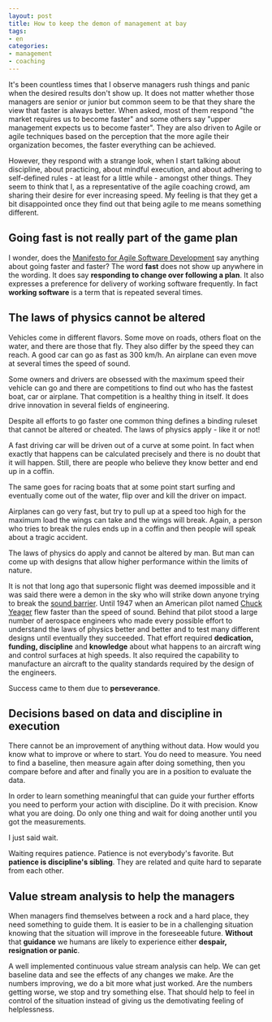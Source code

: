 ```yaml
---
layout: post
title: How to keep the demon of management at bay
tags:
- en
categories:
- management
- coaching
---
```

It's been countless times that I observe managers rush things and panic when the desired results don't show up. It does not matter whether those managers are senior or junior but common seem to be that they share the view that faster is always better. When asked, most of them respond "the market requires us to become faster" and some others say "upper management expects us to become faster". They are also driven to Agile or agile techniques based on the perception that the more agile their organization becomes, the faster everything can be achieved.

However, they respond with a strange look, when I start talking about discipline, about practicing, about mindful execution, and about adhering to self-defined rules - at least for a little while - amongst other things. They seem to think that I, as a representative of the agile coaching crowd, am sharing their desire for ever increasing speed. My feeling is that they get a bit disappointed once they find out that being agile to me means something different.

## Going fast is not really part of the game plan

I wonder, does the [Manifesto for Agile Software Development](http://agilemanifesto.org) say anything about going faster and faster? The word __fast__ does not show up anywhere in the wording. It does say __responding to change over following a plan__. It also expresses a preference for delivery of working software frequently. In fact __working software__ is a term that is repeated several times.

## The laws of physics cannot be altered

Vehicles come in different flavors. Some move on roads, others float on the water, and there are those that fly. They also differ by the speed they can reach. A good car can go as fast as 300 km/h. An airplane can even move at several times the speed of sound.

Some owners and drivers are obsessed with the maximum speed their vehicle can go and there are competitions to find out who has the fastest boat, car or airplane. That competition is a healthy thing in itself. It does drive innovation in several fields of engineering.

Despite all efforts to go faster one common thing defines a binding ruleset that cannot be altered or cheated. The laws of physics apply - like it or not!

A fast driving car will be driven out of a curve at some point. In fact when exactly that happens can be calculated precisely and there is no doubt that it will happen. Still, there are people who believe they know better and end up in a coffin.

The same goes for racing boats that at some point start surfing and eventually come out of the water, flip over and kill the driver on impact.

Airplanes can go very fast, but try to pull up at a speed too high for the maximum load the wings can take and the wings will break. Again, a person who tries to break the rules ends up in a coffin and then people will speak about a tragic accident.

The laws of physics do apply and cannot be altered by man. But man can come up with designs that allow higher performance within the limits of nature. 

It is not that long ago that supersonic flight was deemed impossible and it was said there were a demon in the sky who will strike down anyone trying to break the [sound barrier](http://en.wikipedia.org/wiki/Sound_barrier). Until 1947 when an American pilot named [Chuck Yeager](http://en.wikipedia.org/wiki/Chuck_Yeager) flew faster than the speed of sound. Behind that pilot stood a large number of aerospace engineers who made every possible effort to understand the laws of physics better and better and to test many different designs until eventually they succeeded. That effort required __dedication, funding, discipline__ and __knowledge__ about what happens to an aircraft wing and control surfaces at high speeds. It also required the capability to manufacture an aircraft to the quality standards required by the design of the engineers.

Success came to them due to __perseverance__.

## Decisions based on data and discipline in execution

There cannot be an improvement of anything without data. How would you know what to improve or where to start. You do need to measure. You need to find a baseline, then measure again after doing something, then you compare before and after and finally you are in a position to evaluate the data.

In order to learn something meaningful that can guide your further efforts you need to perform your action with discipline. Do it with precision. Know what you are doing. Do only one thing and wait for doing another until you got the measurements.

I just said wait.

Waiting requires patience. Patience is not everybody's favorite. But __patience is discipline's sibling__. They are related and quite hard to separate from each other.

## Value stream analysis to help the managers

When managers find themselves between a rock and a hard place, they need something to guide them. It is easier to be in a challenging situation knowing that the situation will improve in the foreseeable future. __Without__ that __guidance__ we humans are likely to experience either __despair, resignation or panic__.

A well implemented continuous value stream analysis can help. We can get baseline data and see the effects of any changes we make. Are the numbers improving, we do a bit more what just worked. Are the numbers getting worse, we stop and try something else. That should help to feel in control of the situation instead of giving us the demotivating feeling of helplessness.
